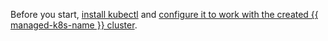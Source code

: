 Before you start, [install kubectl](https://kubernetes.io/ru/docs/tasks/tools/install-kubectl/) and [configure it to work with the created {{ managed-k8s-name }} cluster](../../managed-kubernetes/operations/connect/index.md#kubectl-connect).
